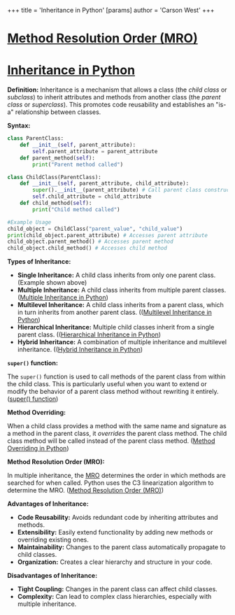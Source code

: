 +++
 title = 'Inheritance in Python'
[params]
	author = 'Carson West'
+++
# [Method Resolution Order (MRO)](./../method-resolution-order-(mro)/)
# [Inheritance in Python](./../inheritance-in-python/) 
**Definition:** Inheritance is a mechanism that allows a class (the *child class* or *subclass*) to inherit attributes and methods from another class (the *parent class* or *superclass*).  This promotes code reusability and establishes an "is-a" relationship between classes.

**Syntax:**

```python
class ParentClass:
    def __init__(self, parent_attribute):
        self.parent_attribute = parent_attribute
    def parent_method(self):
        print("Parent method called")

class ChildClass(ParentClass):
    def __init__(self, parent_attribute, child_attribute):
        super().__init__(parent_attribute) # Call parent class constructor
        self.child_attribute = child_attribute
    def child_method(self):
        print("Child method called")

#Example Usage
child_object = ChildClass("parent_value", "child_value")
print(child_object.parent_attribute) # Accesses parent attribute
child_object.parent_method() # Accesses parent method
child_object.child_method() # Accesses child method

```

**Types of Inheritance:**

* **Single Inheritance:** A child class inherits from only one parent class.  (Example shown above)
* **Multiple Inheritance:** A child class inherits from multiple parent classes.  ([Multiple Inheritance in Python](./../multiple-inheritance-in-python/))
* **Multilevel Inheritance:**  A child class inherits from a parent class, which in turn inherits from another parent class. (([Multilevel Inheritance in Python](./../multilevel-inheritance-in-python/))
* **Hierarchical Inheritance:** Multiple child classes inherit from a single parent class. (([Hierarchical Inheritance in Python](./../hierarchical-inheritance-in-python/))
* **Hybrid Inheritance:** A combination of multiple inheritance and multilevel inheritance. (([Hybrid Inheritance in Python](./../hybrid-inheritance-in-python/))


**`super()` function:**

The `super()` function is used to call methods of the parent class from within the child class.  This is particularly useful when you want to extend or modify the behavior of a parent class method without rewriting it entirely.  ([super() function](./../super()-function/))


**Method Overriding:**

When a child class provides a method with the same name and signature as a method in the parent class, it *overrides* the parent class method.  The child class method will be called instead of the parent class method. ([Method Overriding in Python](./../method-overriding-in-python/))


**Method Resolution Order (MRO):**

In multiple inheritance, the [MRO](./../mro/) determines the order in which methods are searched for when called. Python uses the C3 linearization algorithm to determine the MRO.  ([Method Resolution Order (MRO)](./../method-resolution-order-(mro)/))



**Advantages of Inheritance:**

* **Code Reusability:** Avoids redundant code by inheriting attributes and methods.
* **Extensibility:** Easily extend functionality by adding new methods or overriding existing ones.
* **Maintainability:** Changes to the parent class automatically propagate to child classes.
* **Organization:** Creates a clear hierarchy and structure in your code.


**Disadvantages of Inheritance:**

* **Tight Coupling:** Changes in the parent class can affect child classes.
* **Complexity:** Can lead to complex class hierarchies, especially with multiple inheritance.

